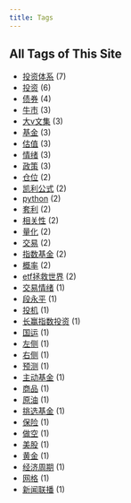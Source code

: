 ```yaml
---
title: Tags
---
```

## All Tags of This Site
* [投资体系](../tags/投资体系.md) (7)
* [投资](../tags/投资.md) (6)
* [债券](../tags/债券.md) (4)
* [牛市](../tags/牛市.md) (3)
* [大v文集](../tags/大v文集.md) (3)
* [基金](../tags/基金.md) (3)
* [估值](../tags/估值.md) (3)
* [情绪](../tags/情绪.md) (3)
* [政策](../tags/政策.md) (3)
* [仓位](../tags/仓位.md) (2)
* [凯利公式](../tags/凯利公式.md) (2)
* [python](../tags/python.md) (2)
* [套利](../tags/套利.md) (2)
* [相关性](../tags/相关性.md) (2)
* [量化](../tags/量化.md) (2)
* [交易](../tags/交易.md) (2)
* [指数基金](../tags/指数基金.md) (2)
* [概率](../tags/概率.md) (2)
* [etf拯救世界](../tags/etf拯救世界.md) (2)
* [交易情绪](../tags/交易情绪.md) (1)
* [段永平](../tags/段永平.md) (1)
* [投机](../tags/投机.md) (1)
* [长赢指数投资](../tags/长赢指数投资.md) (1)
* [国运](../tags/国运.md) (1)
* [左侧](../tags/左侧.md) (1)
* [右侧](../tags/右侧.md) (1)
* [预测](../tags/预测.md) (1)
* [主动基金](../tags/主动基金.md) (1)
* [商品](../tags/商品.md) (1)
* [原油](../tags/原油.md) (1)
* [挑选基金](../tags/挑选基金.md) (1)
* [保险](../tags/保险.md) (1)
* [做空](../tags/做空.md) (1)
* [美股](../tags/美股.md) (1)
* [黄金](../tags/黄金.md) (1)
* [经济周期](../tags/经济周期.md) (1)
* [网格](../tags/网格.md) (1)
* [新闻联播](../tags/新闻联播.md) (1)